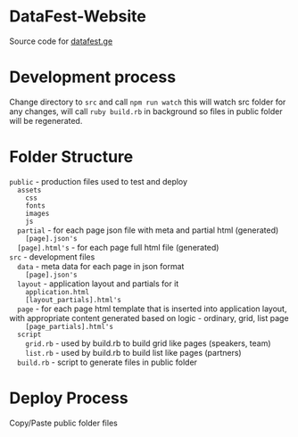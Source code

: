 # DataFest-Website

Source code for [datafest.ge](https://datafest.ge)

# Development process

Change directory to `src` and call `npm run watch` this will watch src folder for any changes, will call `ruby build.rb` in background so files in public folder will be regenerated.

# Folder Structure

`public` - production files used to test and deploy  
`  assets`  
`    css`  
`    fonts`  
`    images`  
`    js`  
`  partial` - for each page json file with meta and partial html (generated)  
`    [page].json's`  
`  [page].html's` - for each page full html file (generated)  
`src` - development files  
`  data` - meta data for each page in json format  
`    [page].json's`  
`  layout` - application layout and partials for it  
`    application.html`  
`    [layout_partials].html's`  
`  page` - for each page html template that is inserted into application layout, with appropriate content generated based on logic - ordinary, grid, list page  
`    [page_partials].html's`  
`  script`  
`    grid.rb` - used by build.rb to build grid like pages (speakers, team)  
`    list.rb` - used by build.rb to build list like pages (partners)  
`  build.rb` - script to generate files in public folder  

# Deploy Process

Copy/Paste public folder files
